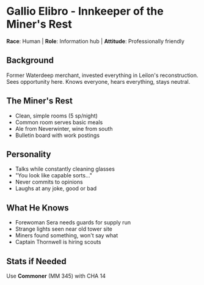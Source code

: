 # Gallio Elibro - Innkeeper of the Miner's Rest
**Race**: Human | **Role**: Information hub | **Attitude**: Professionally friendly

## Background
Former Waterdeep merchant, invested everything
in Leilon's reconstruction. Sees opportunity here.
Knows everyone, hears everything, stays neutral.

## The Miner's Rest
- Clean, simple rooms (5 sp/night)
- Common room serves basic meals
- Ale from Neverwinter, wine from south
- Bulletin board with work postings

## Personality
- Talks while constantly cleaning glasses
- "You look like capable sorts..."
- Never commits to opinions
- Laughs at any joke, good or bad

## What He Knows
- Forewoman Sera needs guards for supply run
- Strange lights seen near old tower site
- Miners found something, won't say what
- Captain Thornwell is hiring scouts

## Stats if Needed
Use **Commoner** (MM 345) with CHA 14